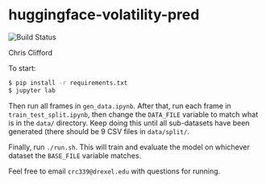 # huggingface-volatility-pred
![Build Status](https://codebuild.us-east-1.amazonaws.com/badges?uuid=eyJlbmNyeXB0ZWREYXRhIjoiUkhMc2FCeXNuWDJzR0ovaURNRmRFcW9XTEFsajRMVUJ1RGFaTVd3V3ZhckZKdmFKdXFUMkNZWXgyZUl1ZU1HZGtlTi9uY0VLb0pnb1FjdEloanlmeEpVPSIsIml2UGFyYW1ldGVyU3BlYyI6IjJXMUVHTitMSEVCWXFJN0ciLCJtYXRlcmlhbFNldFNlcmlhbCI6MX0%3D&branch=master)

Chris Clifford

To start:
```bash
$ pip install -r requirements.txt
$ jupyter lab
```

Then run all frames in `gen_data.ipynb`.
After that, run each frame in `train_test_split.ipynb`, then change the `DATA_FILE` variable to match what is in the `data/` directory.
Keep doing this until all sub-datasets have been generated (there should be 9 CSV files in `data/split/`.

Finally, run `./run.sh`. This will train and evaluate the model on whichever dataset the `BASE_FILE` variable matches.

Feel free to email `crc339@drexel.edu` with questions for running.
